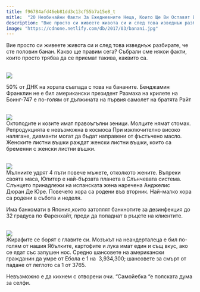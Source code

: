 ```yaml
---
title: f96784afd46eb81dd3c13cf55b7a15e8_t
mitle:  "20 Необичайни Факти За Ежедневните Неща, Които Ще Ви Оставят Без Думи!"
description: "Вие просто си живеете живота си и след това изведнъж разбирате, че сте половин банан. Какво ще правим сега? Събрали сме някои факти, които просто трябва да се приема"
image: "https://cdnone.netlify.com/db/2017/03/banani.jpg"
---
```


 <p>Вие просто си живеете живота си и след това изведнъж разбирате, че сте половин банан. Какво ще правим сега? Събрали сме някои факти, които просто трябва да се приемат такива, каквито са.</p>      <p> <br/><img src="https://cdnone.netlify.com/db/2017/03/banani.jpg"/><br/></p>  <p>50% от ДНК на хората съвпада с това на бананите. Бенджамин Франклин не е бил американски президент Размаха на крилете на Боинг-747 е по-голям от дължината на първия самолет на братята Райт</p> <p> <br/><img src="https://cdnone.netlify.com/db/2017/03/goats.jpg"/><br/> Октоподите и козите имат правоъгълни зеници. Молците нямат стомах. Репродукцията е невъзможна в космоса При изключително високо налягане, диаманти могат да бъдат направени от фъстъчено масло. Женските листни въшки раждат женски листни въшки, които са бременни с женски листни въшки.</p>      <p> <br/><img src="https://cdnone.netlify.com/db/2017/03/61110223.jpg"/><br/> Мълниите удрят 4 пъти повече мъжете, отколкото жените. Въпреки своята маса, Юпитер е най-бързата планета в Слънчевата система. Слънцето принадлежи на испанската жена наречена Анджелис Дюран Де Юре. Повечето хора са родени във вторник. Най-малко хора са родени в събота и неделя.</p> <p> Има банкомати в Япония,които затоплят банкнотите за дезинфекция до 32 градуса по Фаренхайт, преди да попаднат в ръцете на клиентите.</p> <p> <br/><img src="https://cdnone.netlify.com/db/2017/03/giraffes-two.jpg"/><br/> Жирафите се борят с главите си. Мозъкът на неандерталеца е бил по-голям от нашия Ябълките, картофите и лука имат един и същ вкус, ако се ядат със запушен нос. Средно шансовете на американски гражданин да умре от Ебола е 1 на  3,934,300; шансовете за смърт от падане от леглото са 1 от 3765.</p> <p> Невъзможно е да кихнем с отворени очи. “Самойебка “е полската дума за селфи.</p>            